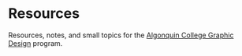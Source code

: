 # Resources

Resources, notes, and small topics for the [Algonquin College Graphic Design](http://goalgonquin.com/graphicdesign) program.
